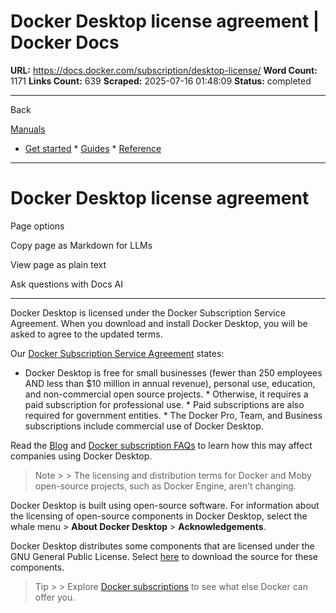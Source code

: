# Docker Desktop license agreement | Docker Docs

**URL:** https://docs.docker.com/subscription/desktop-license/
**Word Count:** 1171
**Links Count:** 639
**Scraped:** 2025-07-16 01:48:09
**Status:** completed

---

Back

[Manuals](https://docs.docker.com/manuals/)

  * [Get started](https://docs.docker.com/get-started/)   * [Guides](https://docs.docker.com/guides/)   * [Reference](https://docs.docker.com/reference/)

* * *

# Docker Desktop license agreement

Page options

Copy page as Markdown for LLMs

View page as plain text

Ask questions with Docs AI

* * *

Docker Desktop is licensed under the Docker Subscription Service Agreement. When you download and install Docker Desktop, you will be asked to agree to the updated terms.

Our [Docker Subscription Service Agreement](https://www.docker.com/legal/docker-subscription-service-agreement) states:

  * Docker Desktop is free for small businesses \(fewer than 250 employees AND less than $10 million in annual revenue\), personal use, education, and non-commercial open source projects.   * Otherwise, it requires a paid subscription for professional use.   * Paid subscriptions are also required for government entities.   * The Docker Pro, Team, and Business subscriptions include commercial use of Docker Desktop.

Read the [Blog](https://www.docker.com/blog/updating-product-subscriptions/) and [Docker subscription FAQs](https://www.docker.com/pricing/faq) to learn how this may affect companies using Docker Desktop.

> Note >  > The licensing and distribution terms for Docker and Moby open-source projects, such as Docker Engine, aren't changing.

Docker Desktop is built using open-source software. For information about the licensing of open-source components in Docker Desktop, select the whale menu > **About Docker Desktop** > **Acknowledgements**.

Docker Desktop distributes some components that are licensed under the GNU General Public License. Select [here](https://download.docker.com/opensource/License.tar.gz) to download the source for these components.

> Tip >  > Explore [Docker subscriptions](https://www.docker.com/pricing/) to see what else Docker can offer you.